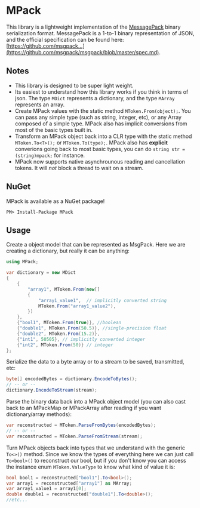 MPack   
=====
This library is a lightweight implementation of the [MessagePack](http://msgpack.org/) binary serialization format. MessagePack is a 1-to-1 binary representation of JSON, and the official specification can be found here: [https://github.com/msgpack...](https://github.com/msgpack/msgpack/blob/master/spec.md).



Notes
-----
* This library is designed to be super light weight.
* Its easiest to understand how this library works if you think in terms of json. The type `MDict` represents a dictionary, and the type `MArray` represents an array. 
* Create MPack values with the static method `MToken.From(object);`. You can pass any simple type (such as string, integer, etc), or any Array composed of a simple type. MPack also has implicit conversions from most of the basic types built in.
* Transform an MPack object back into a CLR type with the static method `MToken.To<T>();` or `MToken.To(type);`. MPack also has **explicit** converions going back to most basic types, you can do `string str = (string)mpack;` for instance.
* MPack now supports native asynchrounous reading and cancellation tokens. It will *not* block a thread to wait on a stream.

NuGet
-----
MPack is available as a NuGet package!
```
PM> Install-Package MPack
```

Usage
-----
Create a object model that can be represented as MsgPack. Here we are creating a dictionary, but really it can be anything:
```csharp
using MPack;

var dictionary = new MDict
{
    {
        "array1", MToken.From(new[]
        {
            "array1_value1",  // implicitly converted string
            MToken.From("array1_value2"),
        })
    },
    {"bool1", MToken.From(true)}, //boolean
    {"double1", MToken.From(50.5)}, //single-precision float
    {"double2", MToken.From(15.2)},
    {"int1", 50505}, // implicitly converted integer
    {"int2", MToken.From(50)} // integer
};
```
Serialize the data to a byte array or to a stream to be saved, transmitted, etc:
```csharp
byte[] encodedBytes = dictionary.EncodeToBytes();
// -- or --
dictionary.EncodeToStream(stream);
```
Parse the binary data back into a MPack object model (you can also cast back to an MPackMap or MPackArray after reading if you want dictionary/array methods):
```csharp
var reconstructed = MToken.ParseFromBytes(encodedBytes);
// -- or --
var reconstructed = MToken.ParseFromStream(stream);
```
Turn MPack objects back into types that we understand with the generic `To<>()` method. Since we know the types of everything here we can just call `To<bool>()` to reconstruct our bool, but if you don't know you can access the instance enum `MToken.ValueType` to know what kind of value it is:
```csharp
bool bool1 = reconstructed["bool1"].To<bool>();
var array1 = reconstructed["array1"] as MArray;
var array1_value1 = array1[0];
double double1 = reconstructed["double1"].To<double>();
//etc...
```